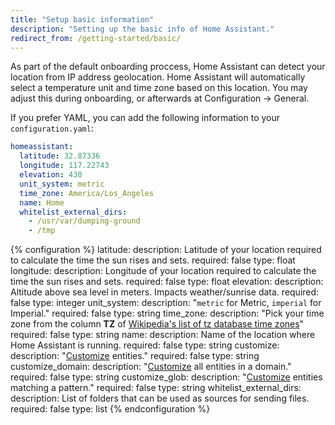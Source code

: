 ```yaml
---
title: "Setup basic information"
description: "Setting up the basic info of Home Assistant."
redirect_from: /getting-started/basic/
---
```


As part of the default onboarding proccess, Home Assistant can detect your location from IP address geolocation. Home Assistant will automatically select a temperature unit and time zone based on this location. You may adjust this during onboarding, or afterwards at Configuration -> General. 

If you prefer YAML, you can add the following information to your `configuration.yaml`:

```yaml
homeassistant:
  latitude: 32.87336
  longitude: 117.22743
  elevation: 430
  unit_system: metric
  time_zone: America/Los_Angeles
  name: Home
  whitelist_external_dirs:
    - /usr/var/dumping-ground
    - /tmp
```

{% configuration %}
latitude:
  description: Latitude of your location required to calculate the time the sun rises and sets.
  required: false
  type: float
longitude:
  description: Longitude of your location required to calculate the time the sun rises and sets.
  required: false
  type: float
elevation:
  description: Altitude above sea level in meters. Impacts weather/sunrise data.
  required: false
  type: integer
unit_system:
  description: "`metric` for Metric, `imperial` for Imperial."
  required: false
  type: string
time_zone:
  description: "Pick your time zone from the column **TZ** of [Wikipedia's list of tz database time zones](http://en.wikipedia.org/wiki/List_of_tz_database_time_zones)"
  required: false
  type: string
name:
  description: Name of the location where Home Assistant is running.
  required: false
  type: string
customize:
  description: "[Customize](/docs/configuration/customizing-devices/) entities."
  required: false
  type: string
customize_domain:
  description: "[Customize](/docs/configuration/customizing-devices/) all entities in a domain."
  required: false
  type: string
customize_glob:
  description: "[Customize](/docs/configuration/customizing-devices/) entities matching a pattern."
  required: false
  type: string
whitelist_external_dirs:
  description: List of folders that can be used as sources for sending files.
  required: false
  type: list
{% endconfiguration %}
